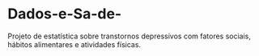 # Dados-e-Sa-de-
Projeto de estatística sobre transtornos depressivos com fatores sociais, hábitos alimentares e atividades físicas.
